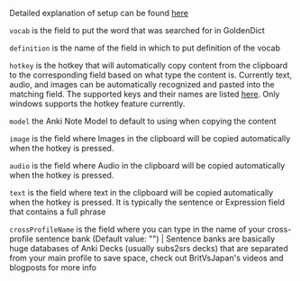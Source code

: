 Detailed explanation of setup can be found [here](https://github.com/kanjieater/GoldenDict-Toolbelt)


`vocab` is the field to put the word that was searched for in GoldenDict

`definition` is the name of the field in which to put definition of the vocab

`hotkey` is the hotkey that will automatically copy content from the clipboard to the corresponding field based on what type the content is. Currently text, audio, and images can be automatically recognized and pasted into the matching field. The supported keys and their names are listed [here](https://pypi.org/project/global-hotkeys/). Only windows supports the hotkey feature currently.



`model` the Anki Note Model to default to using when copying the content 

`image` is the field where Images in the clipboard will be copied automatically when the hotkey is pressed.

`audio` is the field where Audio in the clipboard will be copied automatically when the hotkey is pressed.

`text` is the field where text in the clipboard will be copied automatically when the hotkey is pressed. It is typically the sentence or Expression field that contains a full phrase

`crossProfileName` is the field where you can type in the name of your cross-profile sentence bank (Default value: "") | Sentence banks are basically huge databases of Anki Decks (usually subs2srs decks) that are separated from your main profile to save space, check out BritVsJapan's videos and blogposts for more info
